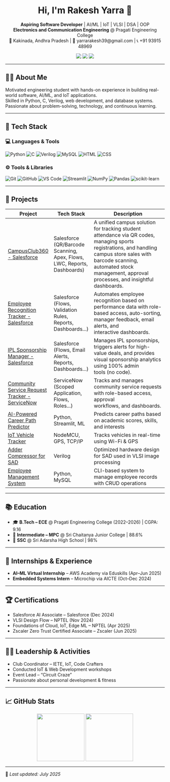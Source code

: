 <h1 align="center">Hi, I'm Rakesh Yarra 👋</h1>

<p align="center">
  <strong>Aspiring Software Developer</strong> | AI/ML | IoT | VLSI | DSA | OOP<br>
  <strong>Electronics and Communication Engineering</strong> @ Pragati Engineering College<br>
  📍 Kakinada, Andhra Pradesh | 📧 yarrarakesh39@gmail.com | 📞 +91 93915 48969
</p>

<p align="center">
  <a href="http://www.linkedin.com/in/rakeshyarra"><img src="https://img.shields.io/badge/LinkedIn-Connect-blue?logo=linkedin" /></a>
  <a href="https://leetcode.com/u/Yarra_Rakesh/"><img src="https://img.shields.io/badge/LeetCode-Profile-orange?logo=leetcode" /></a>
  <a href="https://www.hackerrank.com/profile/yarrarakesh39"><img src="https://img.shields.io/badge/HackerRank-Profile-brightgreen?logo=hackerrank" /></a>
</p>

---

## 🧑‍💻 About Me

Motivated engineering student with hands-on experience in building real-world software, AI/ML, and IoT applications.  
Skilled in Python, C, Verilog, web development, and database systems. Passionate about problem-solving, technology, and continuous learning.

---

## 🚀 Tech Stack

### 💻 Languages & Tools
![Python](https://img.shields.io/badge/-Python-3776AB?logo=python&logoColor=white)
![C](https://img.shields.io/badge/-C-00599C?logo=c&logoColor=white)
![Verilog](https://img.shields.io/badge/-Verilog-8B0000?logo=verilog&logoColor=white)
![MySQL](https://img.shields.io/badge/-MySQL-4479A1?logo=mysql&logoColor=white)
![HTML](https://img.shields.io/badge/-HTML5-E34F26?logo=html5&logoColor=white)
![CSS](https://img.shields.io/badge/-CSS3-1572B6?logo=css3&logoColor=white)

### ⚙️ Tools & Libraries
![Git](https://img.shields.io/badge/-Git-F05032?logo=git&logoColor=white)
![GitHub](https://img.shields.io/badge/-GitHub-181717?logo=github&logoColor=white)
![VS Code](https://img.shields.io/badge/-VS%20Code-007ACC?logo=visualstudiocode&logoColor=white)
![Streamlit](https://img.shields.io/badge/-Streamlit-FF4B4B?logo=streamlit&logoColor=white)
![NumPy](https://img.shields.io/badge/-NumPy-013243?logo=numpy)
![Pandas](https://img.shields.io/badge/-Pandas-150458?logo=pandas)
![scikit-learn](https://img.shields.io/badge/-Scikit--Learn-F7931E?logo=scikitlearn)

---

## 📌 Projects

| Project | Tech Stack | Description |
|--------|------------|-------------|
| [CampusClub360 - Salesforce](https://github.com/YarraRakesh/CampusClub360.git) | Salesforce (QR/Barcode Scanning, Apex, Flows, LWC, Reports, Dashboards) | A unified campus solution for tracking student attendance via QR codes, managing sports registrations, and handling campus store sales with barcode scanning, automated stock management, approval processes, and insightful dashboards. |
| [Employee Recognition Tracker - Salesforce](https://github.com/YarraRakesh/Employee-Recognition-Tracker.git) | Salesforce (Flows, Validation Rules, Reports, Dashboards...) | Automates employee recognition based on performance data with role-based access, auto-sorting, manager feedback, email alerts, and interactive dashboards. |
| [IPL Sponsorship Manager - Salesforce](https://github.com/YarraRakesh/IPL-Sponsorship-Manager-Salesforce.git) | Salesforce (Flows, Email Alerts, Reports, Dashboards...) | Manages IPL sponsorships, triggers alerts for high-value deals, and provides visual sponsorship analytics using 100% admin tools (no code). |
| [Community Service Request Tracker - ServiceNow](https://github.com/YarraRakesh/Community-Service-Request-Tracker.git) | ServiceNow (Scoped Application, Flows, Roles...) | Tracks and manages community service requests with role-based access, approval workflows, and dashboards. |
| [AI-Powered Career Path Predictor](https://github.com/YarraRakesh/AI-Powered-Career-Path-Predictor.git) | Python, Streamlit, ML | Predicts career paths based on academic scores, skills, and interests |
| [IoT Vehicle Tracker](https://github.com/YarraRakesh/-IOT-BASED-VEHICLE-TRACKING-AND-MONITORING-USING-GPS.git) | NodeMCU, GPS, TCP/IP | Tracks vehicles in real-time using Wi-Fi & GPS |
| [Adder Compressor for SAD](https://github.com/YarraRakesh/Efficient_Adder_Compressor_Design_For_Sum_Of_Absolute_Difference_Calculation_Yarra_Rakesh.git) | Verilog | Optimized hardware design for SAD used in VLSI image processing |
| [Employee Management System](https://github.com/YarraRakesh/Employee-Management-System-using-Python-and-MySQL.git) | Python, MySQL | CLI-based system to manage employee records with CRUD operations |

---

## 📚 Education

- 🎓 **B.Tech – ECE** @ Pragati Engineering College (2022–2026) | CGPA: 9.16  
- 🧮 **Intermediate – MPC** @ Sri Chaitanya Junior College | 88.6%  
- 🏫 **SSC** @ Sri Adarsha High School | 98%

---

## 💼 Internships & Experience

- **AI–ML Virtual Internship** – AWS Academy via Eduskills (Apr–Jun 2025)  
- **Embedded Systems Intern** – Microchip via AICTE (Oct–Dec 2024)

---

## 🏆 Certifications

- Salesforce AI Associate – Salesforce (Dec 2024)  
- VLSI Design Flow – NPTEL (Nov 2024)  
- Foundations of Cloud, IoT, Edge ML – NPTEL (Apr 2025)  
- Zscaler Zero Trust Certified Associate – Zscaler (Jun 2025)

---

## 👨‍🏫 Leadership & Activities

- Club Coordinator – IETE, IoT, Code Crafters  
- Conducted IoT & Web Development workshops  
- Event Lead – “Circuit Craze”  
- Passionate about personal development & fitness

---

## 📈 GitHub Stats

<p align="center">
  <img src="https://github-readme-stats.vercel.app/api?username=YarraRakesh&show_icons=true&theme=default" height="150" />
  <img src="https://github-readme-stats.vercel.app/api/top-langs/?username=YarraRakesh&layout=compact&theme=default" height="150" />
</p>

---

📅 *Last updated: July 2025*


